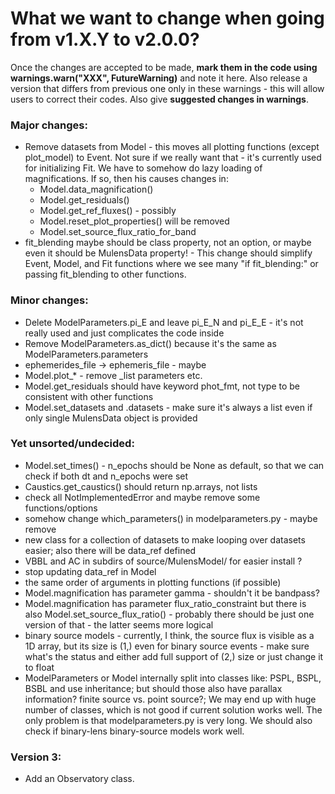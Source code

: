 # What we want to change when going from v1.X.Y to v2.0.0?

Once the changes are accepted to be made, **mark them in the code using warnings.warn("XXX", FutureWarning)** and note it here. Also release a version that differs from previous one only in these warnings - this will allow users to correct their codes.  Also give **suggested changes in warnings**.

### Major changes:

 * Remove datasets from Model - this moves all plotting functions (except plot\_model) to Event. Not sure if we really want that - it's currently used for initializing Fit. We have to somehow do lazy loading of magnifications. If so, then his causes changes in:
   * Model.data\_magnification()
   * Model.get\_residuals()
   * Model.get\_ref\_fluxes() - possibly
   * Model.reset\_plot\_properties() will be removed
   * Model.set\_source\_flux\_ratio\_for\_band
 * fit\_blending maybe should be class property, not an option, or maybe even it should be MulensData property! - This change should simplify Event, Model, and Fit functions where we see many "if fit\_blending:" or passing fit\_blending to other functions.

### Minor changes:
 * Delete ModelParameters.pi\_E and leave pi\_E\_N and pi\_E\_E - it's not really used and just complicates the code inside
 * Remove ModelParameters.as\_dict() because it's the same as ModelParameters.parameters
 * ephemerides\_file -> ephemeris\_file - maybe
 * Model.plot\_\* - remove \_list parameters etc.
 * Model.get\_residuals should have keyword phot\_fmt, not type to be consistent with other functions
 * Model.set\_datasets and .datasets - make sure it's always a list even if only single MulensData object is provided

### Yet unsorted/undecided:
 * Model.set_times() - n_epochs should be None as default, so that we can check if both dt and n_epochs were set
 * Caustics.get\_caustics() should return np.arrays, not lists
 * check all NotImplementedError and maybe remove some functions/options
 * somehow change which\_parameters() in modelparameters.py - maybe remove
 * new class for a collection of datasets to make looping over datasets easier; also there will be data\_ref defined
 * VBBL and AC in subdirs of source/MulensModel/ for easier install ?
 * stop updating data\_ref in Model
 * the same order of arguments in plotting functions (if possible)
 * Model.magnification has parameter gamma - shouldn't it be bandpass?
 * Model.magnification has parameter flux\_ratio\_constraint but there is also Model.set\_source\_flux\_ratio() - probably there should be just one version of that - the latter seems more logical
 * binary source models - currently, I think, the source flux is visible as a 1D array, but its size is (1,) even for binary source events - make sure what's the status and either add full support of (2,) size or just change it to float
 * ModelParameters or Model internally split into classes like: PSPL, BSPL, BSBL and use inheritance; but should those also have parallax information? finite source vs. point source?; We may end up with huge number of classes, which is not good if current solution works well. The only problem is that modelparameters.py is very long. We should also check if binary-lens binary-source models work well.

### Version 3:
 * Add an Observatory class.
